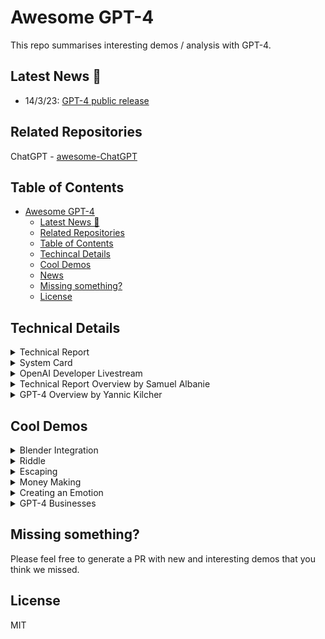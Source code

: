 # Awesome GPT-4

This repo summarises interesting demos / analysis with GPT-4.



## Latest News 🎉
- 14/3/23: [GPT-4 public release](https://openai.com/research/gpt-4)

## Related Repositories
ChatGPT - [awesome-ChatGPT](https://github.com/shoaibahmed/awesome-ChatGPT)


## Table of Contents
- [Awesome GPT-4](#awesome-gpt4)
  - [Latest News 🎉](#latest-news-)
  - [Related Repositories](#related-repos)
  - [Table of Contents](#table-of-contents)
  - [Techincal Details](#technical-details)
  - [Cool Demos](#cool-demos)
  - [News](#chatgpt-news)
  - [Missing something?](#missing-something)
  - [License](#license)
 

## Technical Details

<details>
<summary>Technical Report</summary>
<br>

- https://arxiv.org/abs/2303.08774

  ![](images/technical_report.png '')
</details>


<details>
<summary>System Card</summary>
<br>

- https://cdn.openai.com/papers/gpt-4-system-card.pdf

  ![](images/system_card.png '')
</details>

<details>
<summary>OpenAI Developer Livestream</summary>
<br>

- https://www.youtube.com/live/outcGtbnMuQ?feature=share

  ![](images/openai_livestream.png '')
</details>


<details>
<summary>Technical Report Overview by Samuel Albanie</summary>
<br>

- https://youtu.be/b-eLeaUFn3o

  ![](images/samuel_gpt4.png '')
</details>



<details>
<summary>GPT-4 Overview by Yannic Kilcher</summary>
<br>

- https://youtu.be/2zW33LfffPc

  ![](images/yannic_gpt4.png '')
</details>




## Cool Demos

<details>
<summary>Blender Integration</summary>
<br>

- https://twitter.com/gd3kr/status/1638149299925307392

  ![](images/tweet_blender.png '')
</details>

<details>
<summary>Riddle</summary>
<br>

- https://twitter.com/LeoKelion/status/1637940969738756097

  ![](images/tweet_riddle.png '')
</details>

<details>
<summary>Escaping</summary>
<br>

- https://twitter.com/michalkosinski/status/1636683810631974912

  ![](images/tweet_escaping.png '')
</details>

<details>
<summary>Money Making</summary>
<br>

- https://twitter.com/jacksonfall/status/1636107218859745286

  ![](images/tweet_money_making.png '')
</details>

<details>
<summary>Creating an Emotion</summary>
<br>

- https://twitter.com/rowancheung/status/1638255678992052233

  ![](images/tweet_emotion.png '')
</details>

<details>
<summary>GPT-4 Businesses</summary>
<br>

- https://twitter.com/TheRundownAI/status/1638241844042559499

  ![](images/tweet_businesses.png '')
</details>





## Missing something?

Please feel free to generate a PR with new and interesting demos that you think we missed.

## License

MIT
